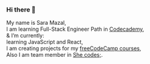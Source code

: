 ### Hi there 👋
My name is Sara Mazal,<br>
I am learning Full-Stack Engineer Path in <a href='https://www.codecademy.com/profiles/saramazal'>Codecademy</a>,<br>
& I’m currently:<br>  learning JavaScript and React,<br>
                  I am creating projects for my <a href='https://www.freecodecamp.org/mazal' target='_blank'> freeCodeCamp courses</a>,<br>
                  Also I am  team member in <a href='https://she-codes.org/'>She codes;</a>.<br>
                               
                 
                  
                 

